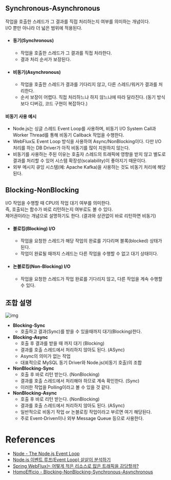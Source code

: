 
## Synchronous-Asynchronous

작업을 호출한 스레드가 그 결과를 직접 처리하는지 여부를 의미하는 개념이다.    
I/O 뿐만 아니라 더 넓은 범위에 적용된다.

- #### 동기(Synchronous)
	- 작업을 호출한 스레드가 그 결과를 직접 처라한다.
	- 결과 처리 순서가 보장된다.
- #### 비동기(Asynchronous)
	- 작업을 호출한 스레드가 결과를 기다리지 않고, 다른 스레드/워커가 결과를 처리한다.
	- 순서 보장이 어렵다. 직접 처리하느냐 하지 않느냐에 따라 달라진다. (동기 방식보다 디버깅, 코드 구현이 복잡하다.)

#### 비동기 사용 예시
- Node.js는 싱글 스레드 Event Loop를 사용하며, 비동기 I/O System Call과 Worker Thread를 통해 비동기 Callback 작업을 수행한다.
- WebFlux도 Event Loop 방식을 사용하여 Async/NonBlocking이다. 다만 I/O 처리를 하는 DB Driver가 아직 비동기를 많이 지원하지 않는다.
- 비동기를 사용하는 주된 이유는 호출자 스레드의 트래픽에 영향을 받지 않고 별도로 결과를 처리할 수 있어 시스템 확장성(scalability)이 좋아지기 때문이다.
- 외부 메시지 큐잉 시스템(예: Apache Kafka)을 사용하는 것도 비동기 처리에 해당된다.

## Blocking-NonBlocking

I/O 작업을 수행할 때 CPU의 작업 대기 여부를 의미한다.   
즉, 호출되는 함수가 바로 리턴하는지 여부로도 볼 수 있다.     
제어권이라는 개념으로 설명하기도 한다. (결과와 상관없이 바로 리턴하면 비동기)

- #### 블로킹(Blocking) I/O
	- 작업을 요청한 스레드가 해당 작업의 완료를 기다리며 블록(blocked) 상태가 된다.
	- 작업이 완료될 때까지 스레드는 다른 작업을 수행할 수 없고 대기 상태이다.
- #### 논블로킹(Non-Blocking) I/O
	- 작업을 요청한 스레드가 작업 완료를 기다리지 않고, 다른 작업을 계속 수행할 수 있다.

## 조합 설명
![img](https://blog.kakaocdn.net/dn/b98rl5/btroVrU8BYn/RJYgbIGAMqXY6gVa1k5R3k/img.jpg)

- **Blocking-Sync**
	- 호출하고 결과(Sync)를 받을 수 있을때까지 대기(Blocking)한다.
- **Blocking-Async**
	- 호출 후 결과를 받을 때 까지 대기 (Blocking)
	- 결과를 호출 스레드에서 처리하지 않아도 된다. (ASync)
	- Async의 의미가 없는 작업
	- 대표적으로 MySQL 동기 Driver와 Node.js(비동기 호출)의 조합
- **NonBlocking-Sync**
	- 호출 후 바로 리턴 받는다. (NonBlocking)
	- 결과를 호출 스레드에서 처리해야 하므로 계속 확인한다. (Sync)
	- 이러한 작업을 Polling이라고 볼 수 있을 것 같다.
- **NonBlocking-Async**
	- 호출 후 바로 리턴 받는다. (NonBlocking)
	- 결과를 호출 스레드에서 처리하지 않아도 된다. (ASync)
	- 일반적으로 비동기 작업 or 논블로킹 작업이라고 부르면 여기 해당된다.
	- 주로 Event-Driven이나 외부 Message Queue 등으로 사용한다.

# References
- [Node - The Node.js Event Loop](https://nodejs.org/en/learn/asynchronous-work/event-loop-timers-and-nexttick)
- [Node.js 이벤트 루프(Event Loop) 샅샅이 분석하기](https://www.korecmblog.com/blog/node-js-event-loop)
- [Spring WebFlux는 어떻게 적은 리소스로 많은 트래픽을 감당할까?](https://devahea.github.io/2019/04/21/Spring-WebFlux%EB%8A%94-%EC%96%B4%EB%96%BB%EA%B2%8C-%EC%A0%81%EC%9D%80-%EB%A6%AC%EC%86%8C%EC%8A%A4%EB%A1%9C-%EB%A7%8E%EC%9D%80-%ED%8A%B8%EB%9E%98%ED%94%BD%EC%9D%84-%EA%B0%90%EB%8B%B9%ED%95%A0%EA%B9%8C/)
- [HomoEfficio - Blocking-NonBlocking-Synchronous-Asynchronous](https://homoefficio.github.io/2017/02/19/Blocking-NonBlocking-Synchronous-Asynchronous/)
